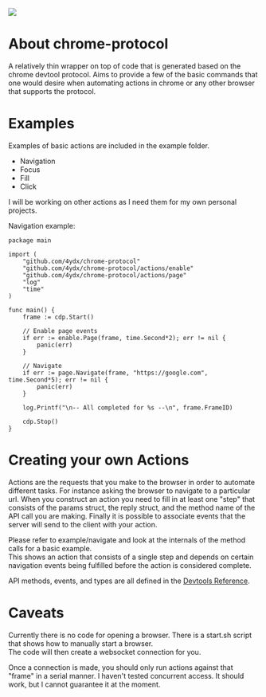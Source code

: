 [![](https://godoc.org/github.com/4ydx/chrome-protocol?status.svg)](http://godoc.org/github.com/4ydx/chrome-protocol)

# About chrome-protocol

A relatively thin wrapper on top of code that is generated based on
the chrome devtool protocol.  Aims to provide a few of the basic commands that
one would desire when automating actions in chrome or any other browser that
supports the protocol.

# Examples

Examples of basic actions are included in the example folder.

- Navigation
- Focus
- Fill
- Click

I will be working on other actions as I need them for my own personal projects.

Navigation example:

```
package main

import (
	"github.com/4ydx/chrome-protocol"
	"github.com/4ydx/chrome-protocol/actions/enable"
	"github.com/4ydx/chrome-protocol/actions/page"
	"log"
	"time"
)

func main() {
	frame := cdp.Start()

	// Enable page events 
	if err := enable.Page(frame, time.Second*2); err != nil {
		panic(err)
	}

	// Navigate
	if err := page.Navigate(frame, "https://google.com", time.Second*5); err != nil {
		panic(err)
	}

	log.Printf("\n-- All completed for %s --\n", frame.FrameID)

	cdp.Stop()
}
```

# Creating your own Actions

Actions are the requests that you make to the browser in order to automate different tasks.  For instance asking
the browser to navigate to a particular url.  When you construct an action you need to fill in at least one "step" that consists
of the params struct, the reply struct, and the method name of the API call you are making.  Finally it is possible to associate events
that the server will send to the client with your action.

Please refer to example/navigate and look at the internals of the method calls for a basic example.  
This shows an action that consists of a single step and depends on certain navigation events being fulfilled before the action is considered complete.

API methods, events, and types are all defined in the [Devtools Reference](https://chromedevtools.github.io/devtools-protocol/tot).

# Caveats

Currently there is no code for opening a browser.  There is a start.sh script that shows how to manually start a browser.  
The code will then create a websocket connection for you.

Once a connection is made, you should only run actions against that "frame" in a serial manner.  I haven't tested concurrent access.
It should work, but I cannot guarantee it at the moment.
